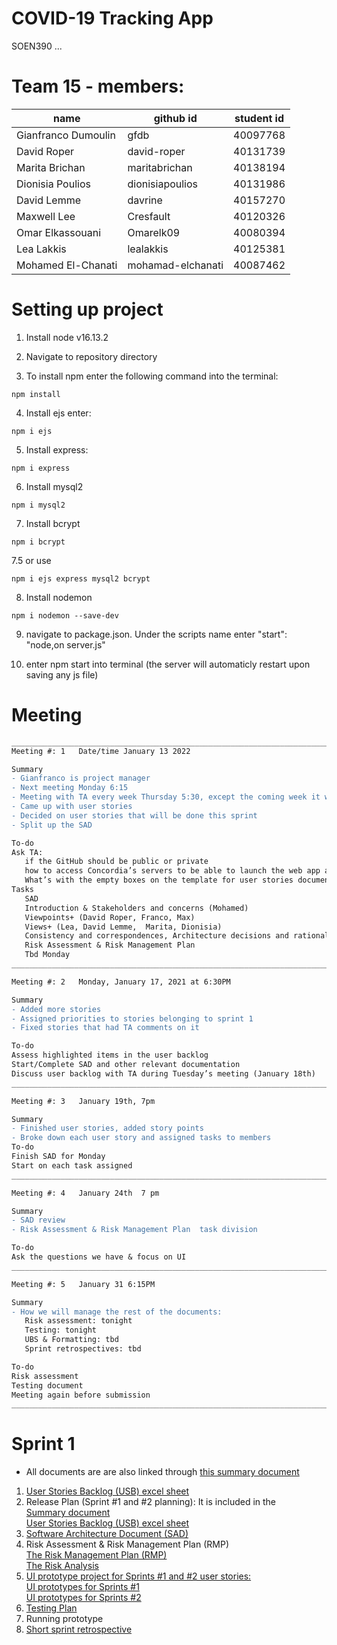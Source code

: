 # COVID-19 Tracking App
SOEN390 ... 

# Team 15 - members:
|name                     |github id    |student id
|---                      |---          |---     
|Gianfranco Dumoulin  | gfdb | 40097768
|David Roper                | david-roper      | 40131739
|Marita Brichan | maritabrichan | 40138194
|Dionisia Poulios| dionisiapoulios | 40131986
|David Lemme| davrine| 40157270
|Maxwell Lee | Cresfault  | 40120326
|Omar Elkassouani|Omarelk09|40080394|
|Lea Lakkis|lealakkis|40125381
|Mohamed El-Chanati|mohamad-elchanati|40087462

# Setting up project
1. Install node v16.13.2

2. Navigate to repository directory

3. To install npm enter the following command into the terminal:
``` 
npm install
```
4. Install ejs enter:
```
npm i ejs 
```
5. Install express:
```
npm i express
```
6. Install mysql2
```
npm i mysql2
```
7. Install bcrypt
```
npm i bcrypt
```
7.5 or use
```
npm i ejs express mysql2 bcrypt
```
8. Install nodemon
```
npm i nodemon --save-dev
```
9. navigate to package.json. Under the scripts name enter "start": "node,on server.js"

10. enter npm start into terminal (the server will automaticly restart upon saving any js file)

# Meeting
```diff
_________________________________________________________________________________________________________________________
Meeting #: 1   Date/time January 13 2022

Summary
- Gianfranco is project manager
- Next meeting Monday 6:15
- Meeting with TA every week Thursday 5:30, except the coming week it will be Tuesday at 6
- Came up with user stories
- Decided on user stories that will be done this sprint
- Split up the SAD

To-do
Ask TA:
   if the GitHub should be public or private
   how to access Concordia’s servers to be able to launch the web app and to set up a database using SQL?
   What’s with the empty boxes on the template for user stories document? Do we need to use those boxes? “Cards-UserStories.pdf”
Tasks 
   SAD
   Introduction & Stakeholders and concerns (Mohamed)	
   Viewpoints+ (David Roper, Franco, Max)
   Views+ (Lea, David Lemme,  Marita, Dionisia)
   Consistency and correspondences, Architecture decisions and rationale (Omar)
   Risk Assessment & Risk Management Plan 
   Tbd Monday
_________________________________________________________________________________________________________________________

Meeting #: 2   Monday, January 17, 2021 at 6:30PM

Summary
- Added more stories 
- Assigned priorities to stories belonging to sprint 1 
- Fixed stories that had TA comments on it 

To-do
Assess highlighted items in the user backlog
Start/Complete SAD and other relevant documentation
Discuss user backlog with TA during Tuesday’s meeting (January 18th)
_________________________________________________________________________________________________________________________

Meeting #: 3   January 19th, 7pm

Summary
- Finished user stories, added story points
- Broke down each user story and assigned tasks to members
To-do
Finish SAD for Monday
Start on each task assigned
_________________________________________________________________________________________________________________________

Meeting #: 4   January 24th  7 pm

Summary
- SAD review 
- Risk Assessment & Risk Management Plan  task division

To-do
Ask the questions we have & focus on UI
_________________________________________________________________________________________________________________________

Meeting #: 5   January 31 6:15PM

Summary
- How we will manage the rest of the documents: 
   Risk assessment: tonight
   Testing: tonight
   UBS & Formatting: tbd
   Sprint retrospectives: tbd

To-do
Risk assessment
Testing document
Meeting again before submission
_________________________________________________________________________________________________________________________


```


# Sprint 1 
* All documents are are also linked through [this summary document](https://docs.google.com/document/d/1m4W_HArM9-jJ0ciLCbH7UO0eRZ2To-rghA2l8L2_wlE/edit#)
1. [User Stories Backlog (USB) excel sheet](https://docs.google.com/spreadsheets/d/12L9rgUXGn508rjnKgYhErNIvxcseMZd9BCg0DDjf3aw/edit#gid=0)
2. Release Plan (Sprint #1 and #2 planning): It is included in the\
      [Summary document](https://docs.google.com/document/d/1m4W_HArM9-jJ0ciLCbH7UO0eRZ2To-rghA2l8L2_wlE/edit#)\
      [User Stories Backlog (USB) excel sheet](https://docs.google.com/spreadsheets/d/12L9rgUXGn508rjnKgYhErNIvxcseMZd9BCg0DDjf3aw/edit#gid=0) 
4. [Software Architecture Document (SAD)](https://docs.google.com/document/d/1Vlq3SBM1zPuQGnx3fvnyioKAPnvmFM9waBz5x_Iiyuo/edit)
5. Risk Assessment & Risk Management Plan (RMP)\
      [The Risk Management Plan (RMP)](https://docs.google.com/document/d/1Jw6hj5Wdn0MUeDm7lBl1yclw7GDgP7OFVZAfSyAbvHQ/edit?usp=sharing)\
      [The Risk Analysis](https://docs.google.com/spreadsheets/d/197GQeYEscJZ31bu0-OaCv55lvQsjjKgstyS5xXJMvpw/edit?usp=sharing)
7. [UI prototype project for Sprints #1 and #2 user stories:](https://www.figma.com/files/team/1066065344629609374/SOEN-390?fuid=1067596830345618178)\
      [UI prototypes for Sprints #1](https://www.figma.com/file/eTfde749ktNYc97thhD57C/CovidConnect-Wireframes?node-id=59%3A2)\
      [UI prototypes for Sprints #2](https://www.figma.com/file/eTfde749ktNYc97thhD57C/CovidConnect-Wireframes?node-id=0%3A1)
9. [Testing Plan](https://docs.google.com/document/d/14w4WYYk8jju6ZzUTQsTMvMvo0vDpPUTCHBAa5jEFQiM/edit?usp=sharing)
10. Running prototype
11. [Short sprint retrospective](https://docs.google.com/document/d/1vi5dgDa3Zq_n6bCgo7x4GK0Hw-TseyV_KcP4LT5RmEg/edit?usp=sharing)
